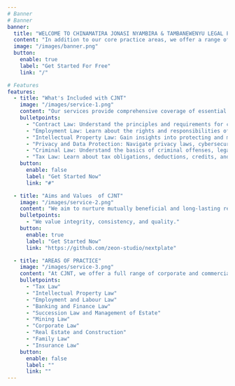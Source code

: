 ```yaml
---
# Banner
# Banner
banner:
  title: "WELCOME TO CHINAMATIRA JONASI NYAMBIRA & TAMBANEWENYU LEGAL PRACTITIONERS"
  content: "In addition to our core practice areas, we offer a range of specialized legal services to meet our clients' diverse needs. Our services include mediation and arbitration for dispute resolution, legal consulting for strategic guidance, and international law expertise for cross-border matters."
  image: "/images/banner.png"
  button:
    enable: true
    label: "Get Started For Free"
    link: "/"

# Features
features:
  - title: "What's Included with CJNT"
    image: "/images/service-1.png"
    content: "Our services provide comprehensive coverage of essential law topics to help you navigate legal complexities and make informed decisions. Whether you're an individual, a business, or a legal professional, our offerings include:"
    bulletpoints:
      - "Contract Law: Understand the principles and requirements for creating legally binding agreements, including elements of offer, acceptance, consideration, and terms."
      - "Employment Law: Learn about the rights and responsibilities of employers and employees, including topics such as discrimination, wage and hour compliance, and workplace safety."
      - "Intellectual Property Law: Gain insights into protecting and managing intellectual property rights, including trademarks, copyrights, and patents."
      - "Privacy and Data Protection: Navigate privacy laws, cybersecurity regulations, and data protection requirements to safeguard personal information and ensure compliance."
      - "Criminal Law: Understand the basics of criminal offenses, legal procedures, and the rights of individuals accused of crimes."
      - "Tax Law: Learn about tax obligations, deductions, credits, and strategies for individuals and businesses."
    button:
      enable: false
      label: "Get Started Now"
      link: "#"

  - title: "Aims and Values  of CJNT"
    image: "/images/service-2.png"
    content: "We aim to nurture mutually beneficial and long-lasting relationships with our clients through the consistent delivery of services of the highest quality."
    bulletpoints:
      - "We value integrity, consistency, and quality."
    button:
      enable: true
      label: "Get Started Now"
      link: "https://github.com/zeon-studio/nextplate"

  - title: "AREAS OF PRACTICE"
    image: "/images/service-3.png"
    content: "At CJNT, we offer a full range of corporate and commercial legal services, including but not limited to, dispute resolution, civil and criminal litigation, arbitration, employment, finance, company restructuring, real estate, tax, trusts and estates, conveyancing, and debt recovery."
    bulletpoints:
      - "Tax Law"
      - "Intellectual Property Law"
      - "Employment and Labour Law"
      - "Banking and Finance Law"
      - "Succession Law and Management of Estate"
      - "Mining Law"
      - "Corporate Law"
      - "Real Estate and Construction"
      - "Family Law"
      - "Insurance Law"
    button:
      enable: false
      label: ""
      link: ""
---
```

